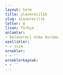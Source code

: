```yaml
---
layout: term
title: alaverecilik
slug: alaverecilik
letter: A
lisan: Türkçe
anlamlar:
- Dalavereci olma durumu
ozellikler:
- - isim
ornekler:
- - ''
orneklerkaynak:
- - ''
---
```

